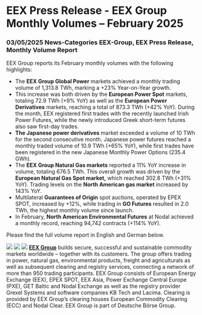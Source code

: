 # EEX Press Release - EEX Group Monthly Volumes – February 2025
###  03/05/2025  News-Categories EEX-Group, EEX Press Release, Monthly Volume Report 
EEX Group reports its February monthly volumes with the following highlights:
  * The **EEX Group Global Power** markets achieved a monthly trading volume of 1,313.8 TWh, marking a +23% Year-on-Year growth.
  * This increase was both driven by the **European Power Spot** markets, totaling 72.9 TWh (+9% YoY) as well as the **European Power Derivatives** markets, reaching a total of 873.3 TWh (+42% YoY). During the month, EEX registered first trades with the recently launched Irish Power Futures, while the newly introduced Greek short-term futures also saw first-day trades. 
  * **The Japanese power derivatives** market exceeded a volume of 10 TWh for the second consecutive month. Japanese power futures reached a monthly traded volume of 10.9 TWh (+65% YoY), while first trades have been registered in the new Japanese Monthly Power Options (235.4 GWh).
  * The **EEX Group Natural Gas markets** reported a 11% YoY increase in volume, totaling 676.5 TWh. This overall growth was driven by the **European Natural Gas Spot market,** which reached 302.8 TWh (+31% YoY). Trading levels on the **North American gas market** increased by 143% YoY.
  * Multilateral **Guarantees of Origin** spot auctions, operated by EPEX SPOT, increased by +12%, while trading in **GO Futures** resulted in 2.0 TWh, the highest monthly volume since launch.
  * In February, **North American Environmental Futures** at Nodal achieved a monthly record, reaching 94,742 contracts (+114% YoY).


  
Please find the full volume report in English and German below.  

![](https://www.eex.com/en/newsroom/detail?tx_news_pi1%5Baction%5D=detail&tx_news_pi1%5Bcontroller%5D=News&tx_news_pi1%5Bnews%5D=13373&cHash=e92d6cdb43b367607f41df608f37a8a3)
![](https://www.eex.com/en/newsroom/detail?tx_news_pi1%5Baction%5D=detail&tx_news_pi1%5Bcontroller%5D=News&tx_news_pi1%5Bnews%5D=13373&cHash=e92d6cdb43b367607f41df608f37a8a3)
![](https://www.eex.com/en/newsroom/detail?tx_news_pi1%5Baction%5D=detail&tx_news_pi1%5Bcontroller%5D=News&tx_news_pi1%5Bnews%5D=13373&cHash=e92d6cdb43b367607f41df608f37a8a3)
**[EEX Group](https://www.eex-group.com/en/)** builds secure, successful and sustainable commodity markets worldwide – together with its customers. The group offers trading in power, natural gas, environmental products, freight and agriculturals as well as subsequent clearing and registry services, connecting a network of more than 950 trading participants. EEX Group consists of European Energy Exchange (EEX), EPEX SPOT, EEX Asia, Power Exchange Central Europe (PXE), GET Baltic and Nodal Exchange as well as the registry provider Grexel Systems and software companies KB Tech and Lacima. Clearing is provided by EEX Group’s clearing houses European Commodity Clearing (ECC) and Nodal Clear. EEX Group is part of Deutsche Börse Group.
  

